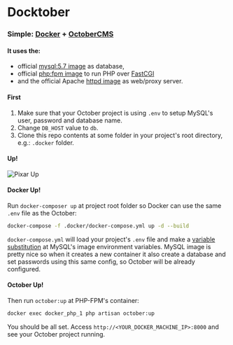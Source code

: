 # Docktober
### Simple: [Docker](https://www.docker.com/) + [OctoberCMS](http://octobercms.com/)

#### It uses the:
- official [mysql:5.7 image](https://hub.docker.com/_/mysql/) as database,
- official [php:fpm image](https://hub.docker.com/_/php/) to run PHP over [FastCGI](https://en.wikipedia.org/wiki/FastCGI)
- and the official Apache [httpd image](https://hub.docker.com/_/httpd/) as web/proxy server.

#### First
1. Make sure that your October project is using `.env` to setup MySQL's user, password and database name.
2. Change `DB_HOST` value to `db`.
3. Clone this repo contents at some folder in your project's root directory, e.g.: `.docker` folder.

#### Up!

![Pixar Up](https://media.giphy.com/media/H8P253lLGnEn6/giphy.gif)

#### Docker Up!
Run `docker-composer up` at project root folder so Docker can use the same `.env` file as the October:
```bash
docker-compose -f .docker/docker-compose.yml up -d --build
```
`docker-compose.yml` will load your project's `.env` file and make a [variable substitution](https://docs.docker.com/compose/compose-file/#variable-substitution) at MySQL's image environment variables.
MySQL image is pretty nice so when it creates a new container it also create a database and set passwords using this same config, so October will be already configured.

#### October Up!
Then run `october:up` at PHP-FPM's container:
```bash
docker exec docker_php_1 php artisan october:up
```

You should be all set. Access `http://<YOUR_DOCKER_MACHINE_IP>:8000` and see your October project running.
